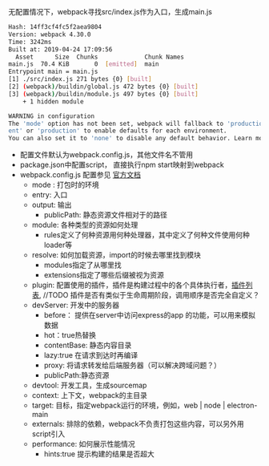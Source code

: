 无配置情况下，webpack寻找src/index.js作为入口，生成main.js

```bash
Hash: 14ff3cf4fc5f2aea9804
Version: webpack 4.30.0
Time: 3242ms
Built at: 2019-04-24 17:09:56
  Asset      Size  Chunks             Chunk Names
main.js  70.4 KiB       0  [emitted]  main
Entrypoint main = main.js
[1] ./src/index.js 271 bytes {0} [built]
[2] (webpack)/buildin/global.js 472 bytes {0} [built]
[3] (webpack)/buildin/module.js 497 bytes {0} [built]
    + 1 hidden module

WARNING in configuration
The 'mode' option has not been set, webpack will fallback to 'production' for this value. Set 'mode' option to 'developm
ent' or 'production' to enable defaults for each environment.
You can also set it to 'none' to disable any default behavior. Learn more: https://webpack.js.org/concepts/mode/
```

- 配置文件默认为webpack.config.js，其他文件名不管用
- package.json中配置script， 直接执行npm start映射到webpack
- webpack.config.js 配置参见 [官方文档](https://www.webpackjs.com/configuration/)
	- mode : 打包时的环境
	- entry: 入口
	- output: 输出
		- publicPath: 静态资源文件相对于的路径
	- module: 各种类型的资源如何处理
		- rules定义了何种资源用何种处理器，其中定义了何种文件使用何种loader等
	- resolve: 如何加载资源，import的时候去哪里找到模块
		- modules指定了从哪里找
		- extensions指定了哪些后缀被视为资源
	- plugin: 配置使用的插件，插件是构建过程中的各个具体执行者，[插件列表](https://www.webpackjs.com/plugins/), //TODO 插件是否有类似于生命周期阶段，调用顺序是否完全自定义？
	- devServer: 开发中的服务器
		- before： 提供在server中访问express的app 的功能，可以用来模拟数据
		- hot：true热替换
		- contentBase: 静态内容目录
		- lazy:true 在请求到达时再编译
		- proxy: 将请求转发给后端服务器（可以解决跨域问题？）
		- publicPath:静态资源
	- devtool: 开发工具，生成sourcemap
	- context: 上下文，webpack的主目录
	- target: 目标，指定webpack运行的环境，例如，web | node | electron-main
	- externals: 排除的依赖，webpack不负责打包这些内容，可以另外用script引入
	- performance: 如何展示性能情况
		- hints:true 提示构建的结果是否超大
		